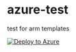 # azure-test
test for arm templates

[![Deploy to Azure](http://azuredeploy.net/deploybutton.png)](https://azuredeploy.net/)
